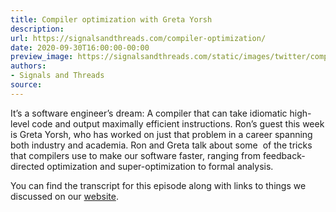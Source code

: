 ```yaml
---
title: Compiler optimization with Greta Yorsh
description:
url: https://signalsandthreads.com/compiler-optimization/
date: 2020-09-30T16:00:00-00:00
preview_image: https://signalsandthreads.com/static/images/twitter/compiler_optimization.png
authors:
- Signals and Threads
source:
---
```


<p>It&rsquo;s a software engineer&rsquo;s dream: A compiler that can take idiomatic high-level code and output maximally efficient instructions. Ron&rsquo;s guest this week is Greta Yorsh, who has worked on just that problem in a career spanning both industry and academia. Ron and Greta talk about some&nbsp; of the tricks that compilers use to make our software faster, ranging from feedback-directed optimization and super-optimization to formal analysis.</p><p>You can find the transcript for this episode along with links to things we discussed on our <a href="https://signalsandthreads.com/multicast-and-the-markets">website</a>.</p>

